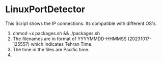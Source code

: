 # LinuxPortDetector

ُThis Script shows the IP connections. Its compatible with different OS's.

1. chmod +x packages.sh && ./packages.sh
2. The filenames are in format of YYYYMMDD-HHMMSS (20231017-125557) which indicates Tehran Time.
3. The time in the files are Pacific time.
4. 
